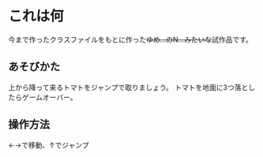 # これは何
今まで作ったクラスファイルをもとに作った~~ゆめ…のN…みたいな~~試作品です。

## あそびかた
上から降って来るトマトをジャンプで取りましょう。
トマトを地面に3つ落としたらゲームオーバー。

## 操作方法
←→で移動、↑でジャンプ
